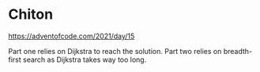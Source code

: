 Chiton
======

https://adventofcode.com/2021/day/15

Part one relies on Dijkstra to reach the solution.
Part two relies on breadth-first search as Dijkstra takes way too long.
